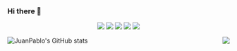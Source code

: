 ### Hi there 👋


<p align='center'>
  <img src="http://www.homerswebpage.com/flash/campana_60px1.gif"/>
  <img src="http://www.homerswebpage.com/flash/boca_90px1.gif"/>
  <img src="http://www.homerswebpage.com/images/jebusDance.gif"/>
  <img src="http://www.homerswebpage.com/flash/tostadora_100px1.gif"/>
  <img src="http://www.homerswebpage.com/flash/gusano_60px1.gif"/>
</p>

![JuanPablo's GitHub stats](https://github-readme-stats.vercel.app/api?username=juanpablosolana&show_icons=true&theme=radical)
<img align="right" src="https://github-readme-stats.vercel.app/api/wakatime?username=juanpablosolana)](https://github.com/anuraghazra/github-readme-stats"/>
